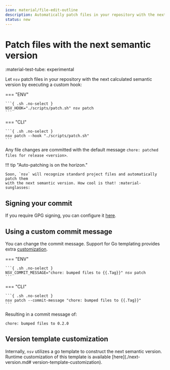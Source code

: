 ```yaml
---
icon: material/file-edit-outline
description: Automatically patch files in your repository with the next semantic version
status: new
---
```


# Patch files with the next semantic version

<span class="rounded-pill">:material-test-tube: experimental</span>

Let `nsv` patch files in your repository with the next calculated semantic version by executing a custom hook:

=== "ENV"

    ```{ .sh .no-select }
    NSV_HOOK="./scripts/patch.sh" nsv patch
    ```

=== "CLI"

    ```{ .sh .no-select }
    nsv patch --hook "./scripts/patch.sh"
    ```

Any file changes are committed with the default message `chore: patched files for release <version>`.

!!! tip "Auto-patching is on the horizon."

    Soon, `nsv` will recognize standard project files and automatically patch them
    with the next semantic version. How cool is that! :material-sunglasses:

## Signing your commit

If you require GPG signing, you can configure it [here](./git-signing.md).

## Using a custom commit message

You can change the commit message. Support for Go templating provides extra [customization](./reference/templating.md#commit-message).

=== "ENV"

    ```{ .sh .no-select }
    NSV_COMMIT_MESSAGE="chore: bumped files to {{.Tag}}" nsv patch
    ```

=== "CLI"

    ```{ .sh .no-select }
    nsv patch --commit-message "chore: bumped files to {{.Tag}}"
    ```

Resulting in a commit message of:

```{ .text .no-select .no-copy }
chore: bumped files to 0.2.0
```

## Version template customization

Internally, `nsv` utilizes a go template to construct the next semantic version. Runtime customization of this template is available [here](./next-version.md# version-template-customization).
